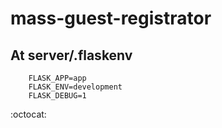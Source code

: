 # mass-guest-registrator

## At server/.flaskenv
```
    FLASK_APP=app
    FLASK_ENV=development
    FLASK_DEBUG=1
```

:octocat:

<!-- https://dvj70ijwahy8c.cloudfront.net/Registrator/icon | # -->
